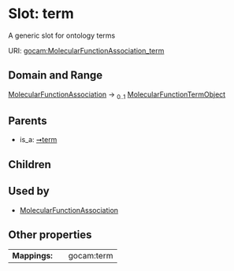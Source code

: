 
# Slot: term

A generic slot for ontology terms

URI: [gocam:MolecularFunctionAssociation_term](https://w3id.org/gocam/MolecularFunctionAssociation_term)


## Domain and Range

[MolecularFunctionAssociation](MolecularFunctionAssociation.md) &#8594;  <sub>0..1</sub> [MolecularFunctionTermObject](MolecularFunctionTermObject.md)

## Parents

 *  is_a: [➞term](termAssociation__term.md)

## Children


## Used by

 * [MolecularFunctionAssociation](MolecularFunctionAssociation.md)

## Other properties

|  |  |  |
| --- | --- | --- |
| **Mappings:** | | gocam:term |
